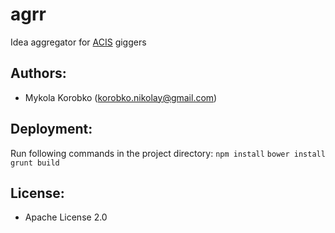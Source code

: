 # agrr
Idea aggregator for [ACIS](http://acis.org.ua) giggers

## Authors:
- Mykola Korobko (korobko.nikolay@gmail.com)

## Deployment:
Run following commands in the project directory:
`npm install`
`bower install`
`grunt build` 

## License:
- Apache License 2.0

